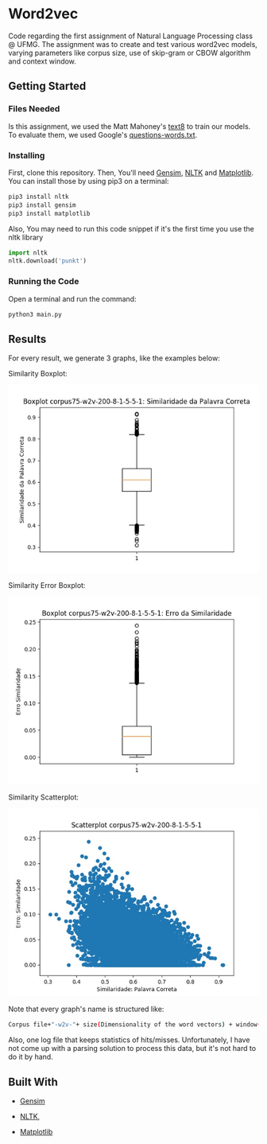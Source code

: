 # Word2vec
Code regarding the first assignment of Natural Language Processing class @ UFMG. The assignment was to create and test various word2vec models, varying parameters like corpus size, use of skip-gram or CBOW algorithm and context window.

## Getting Started
### Files Needed
Is this assignment, we used the Matt Mahoney's [text8]( http://mattmahoney.net/dc/text8.zip) to train our models. To evaluate them, we used Google's [questions-words.txt](https://code.google.com/archive/p/word2vec/source/default/source).

### Installing
First, clone this repository. Then, You'll need [Gensim](https://radimrehurek.com/gensim/), [NLTK](https://www.nltk.org/) and [Matplotlib](https://matplotlib.org/). You can install those by using pip3 on a terminal:
```bash
pip3 install nltk
pip3 install gensim
pip3 install matplotlib
```

Also, You may need to run this code snippet if it's the first time you use the nltk library
```python
import nltk
nltk.download('punkt')
```

### Running the Code
Open a terminal and run the command:
```bash
python3 main.py
```

## Results
For every result, we generate 3 graphs, like the examples below:

Similarity Boxplot:

![Example Graph: Similarity Boxplot](/results/corpus75-w2v-200-8-1-5-5-1-results/boxplot-corpus75-w2v-200-8-1-5-5-1.jpg "Similarity Boxplot")

Similarity Error Boxplot:

![Example Graph: Error Boxplot](/results/corpus75-w2v-200-8-1-5-5-1-results/boxplot-erro-corpus75-w2v-200-8-1-5-5-1.jpg "Error Boxplot")

Similarity Scatterplot:

![Example Graph: Similarity Scatterplot](/results/corpus75-w2v-200-8-1-5-5-1-results/scatter-corpus75-w2v-200-8-1-5-5-1.jpg "Similarity Scatterplot")

Note that every graph's name is structured like:
```bash
Corpus file+"-w2v-"+ size(Dimensionality of the word vectors) + window(Maximum distance between the current and predicted word within a sentence) + min_count(Ignores all words with total frequency lower than this) + workers(number of threads) + iter(number of epochs) + sg(1 = skip-gram; 0 = CBOW)
```

Also, one log file that keeps statistics of hits/misses. Unfortunately, I have not come up with a parsing solution to process this data, but it's not hard to do it by hand.


## Built With
- [Gensim](https://radimrehurek.com/gensim/)

- [NLTK](https://www.nltk.org/),

- [Matplotlib](https://matplotlib.org/)
